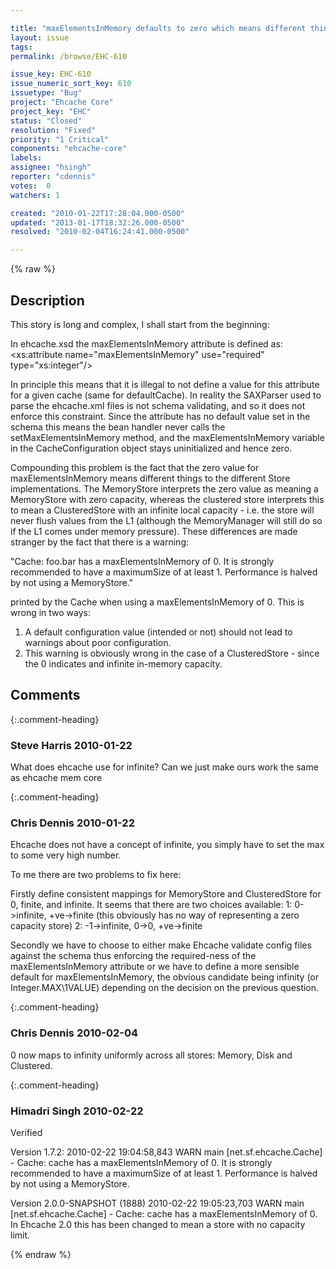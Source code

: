 ```yaml
---

title: "maxElementsInMemory defaults to zero which means different things to MemoryStore and ClusteredStore"
layout: issue
tags: 
permalink: /browse/EHC-610

issue_key: EHC-610
issue_numeric_sort_key: 610
issuetype: "Bug"
project: "Ehcache Core"
project_key: "EHC"
status: "Closed"
resolution: "Fixed"
priority: "1 Critical"
components: "ehcache-core"
labels: 
assignee: "hsingh"
reporter: "cdennis"
votes:  0
watchers: 1

created: "2010-01-22T17:28:04.000-0500"
updated: "2013-01-17T18:32:26.000-0500"
resolved: "2010-02-04T16:24:41.000-0500"

---
```




{% raw %}



## Description

<div markdown="1" class="description">

This story is long and complex, I shall start from the beginning:

In ehcache.xsd the maxElementsInMemory attribute is defined as: 
<xs:attribute name="maxElementsInMemory" use="required" type="xs:integer"/>

In principle this means that it is illegal to not define a value for this attribute for a given cache (same for defaultCache).  In reality the SAXParser used to parse the ehcache.xml files is not schema validating, and so it does not enforce this constraint.  Since the attribute has no default value set in the schema this means the bean handler never calls the setMaxElementsInMemory method, and the maxElementsInMemory variable in the CacheConfiguration object stays uninitialized and hence zero.

Compounding this problem is the fact that the zero value for maxElementsInMemory means different things to the different Store implementations.  The MemoryStore interprets the zero value as meaning a MemoryStore with zero capacity, whereas the clustered store interprets this to mean a ClusteredStore with an infinite local capacity - i.e. the store will never flush values from the L1 (although the MemoryManager will still do so if the L1 comes under memory pressure).  These differences are made stranger by the fact that there is a warning:

"Cache: foo.bar has a maxElementsInMemory of 0. It is strongly recommended to have a maximumSize of at least 1. Performance is halved by not using a MemoryStore."

printed by the Cache when using a maxElementsInMemory of 0.  This is wrong in two ways:

1. A default configuration value (intended or not) should not lead to warnings about poor configuration.
2. This warning is obviously wrong in the case of a ClusteredStore - since the 0 indicates and infinite in-memory capacity.

</div>

## Comments


{:.comment-heading}
### **Steve Harris** <span class="date">2010-01-22</span>

<div markdown="1" class="comment">

What does ehcache use for infinite?
Can we just make ours work the same as ehcache mem core

</div>


{:.comment-heading}
### **Chris Dennis** <span class="date">2010-01-22</span>

<div markdown="1" class="comment">

Ehcache does not have a concept of infinite, you simply have to set the max to some very high number.

To me there are two problems to fix here:

Firstly define consistent mappings for MemoryStore and ClusteredStore for 0, finite, and infinite.  It seems that there are two choices available:
1: 0->infinite, +ve->finite (this obviously has no way of representing a zero capacity store)
2: -1->infinite, 0->0, +ve->finite

Secondly we have to choose to either make Ehcache validate config files against the schema thus enforcing the required-ness of the maxElementsInMemory attribute or we have to define a more sensible default for maxElementsInMemory, the obvious candidate being infinity (or Integer.MAX\1VALUE) depending on the decision on the previous question.

</div>


{:.comment-heading}
### **Chris Dennis** <span class="date">2010-02-04</span>

<div markdown="1" class="comment">

0 now maps to infinity uniformly across all stores: Memory, Disk and Clustered.

</div>


{:.comment-heading}
### **Himadri Singh** <span class="date">2010-02-22</span>

<div markdown="1" class="comment">

Verified 

Version 1.7.2:
2010-02-22 19:04:58,843 WARN main [net.sf.ehcache.Cache] - Cache: cache has a maxElementsInMemory of 0. It is strongly recommended to have a maximumSize of at least 1. Performance is halved by not using a MemoryStore.

Version 2.0.0-SNAPSHOT (1888)
2010-02-22 19:05:23,703 WARN main [net.sf.ehcache.Cache] - Cache: cache has a maxElementsInMemory of 0.  In Ehcache 2.0 this has been changed to mean a store with no capacity limit.


</div>



{% endraw %}
